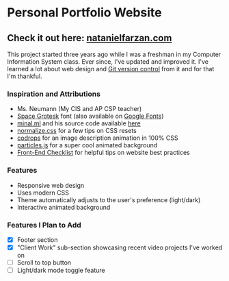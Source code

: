 # Personal Portfolio Website

## Check it out here: [natanielfarzan.com](https://natanielfarzan.com/)

This project started three years ago while I was a freshman in my Computer Information System class. Ever since, I've updated and improved it. I've learned a lot about web design and [Git version control](https://git-scm.com/) from it and for that I'm thankful.

### Inspiration and Attributions

- Ms. Neumann (My CIS and AP CSP teacher)
- [Space Grotesk](https://floriankarsten.github.io/space-grotesk/) font (also available on [Google Fonts](https://fonts.google.com/specimen/Space+Grotesk))
- [minal.ml](https://minar.ml/) and his source code available [here](https://github.com/m-i-n-a-r/sparky-portfolio)
- [normalize.css](https://github.com/necolas/normalize.css) for a few tips on CSS resets
- [codrops](https://tympanus.net/codrops/2011/11/02/original-hover-effects-with-css3/) for an image description animation in 100% CSS
- [particles.js](https://github.com/VincentGarreau/particles.js) for a super cool animated background
- [Front-End Checklist](https://github.com/thedaviddias/Front-End-Checklist) for helpful tips on website best practices

### Features

- Responsive web design
- Uses modern CSS
- Theme automatically adjusts to the user's preference (light/dark)
- Interactive animated background

### Features I Plan to Add

- [x] Footer section
- [x] "Client Work" sub-section showcasing recent video projects I've worked on
- [ ] Scroll to top button
- [ ] Light/dark mode toggle feature
